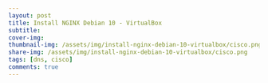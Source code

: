 ```yaml
---
layout: post
title: Install NGINX Debian 10 - VirtualBox
subtitle: 
cover-img: 
thumbnail-img: /assets/img/install-nginx-debian-10-virtualbox/cisco.png
share-img: /assets/img/install-nginx-debian-10-virtualbox/cisco.png
tags: [dns, cisco]
comments: true
---
```


